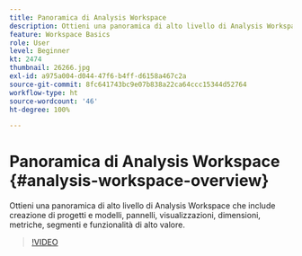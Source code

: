 ```yaml
---
title: Panoramica di Analysis Workspace
description: Ottieni una panoramica di alto livello di Analysis Workspace che include creazione di progetti e modelli, pannelli, visualizzazioni, dimensioni, metriche, segmenti e funzionalità di alto valore.
feature: Workspace Basics
role: User
level: Beginner
kt: 2474
thumbnail: 26266.jpg
exl-id: a975a004-d044-47f6-b4ff-d6158a467c2a
source-git-commit: 8fc641743bc9e07b838a22ca64ccc15344d52764
workflow-type: ht
source-wordcount: '46'
ht-degree: 100%

---
```


# Panoramica di Analysis Workspace {#analysis-workspace-overview}

Ottieni una panoramica di alto livello di Analysis Workspace che include creazione di progetti e modelli, pannelli, visualizzazioni, dimensioni, metriche, segmenti e funzionalità di alto valore.

>[!VIDEO](https://video.tv.adobe.com/v/26266/?quality=12&learn=on)
